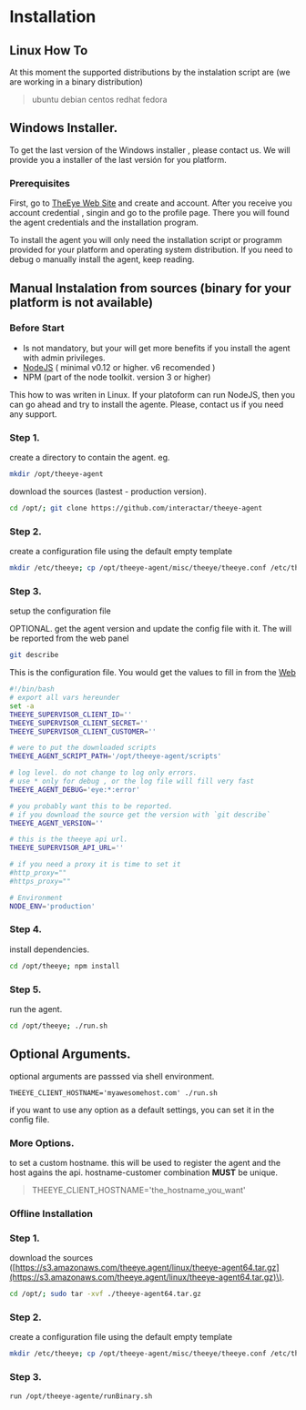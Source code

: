 # Installation

## Linux How To

At this moment the supported distributions by the instalation script are \(we are working in a binary distribution\)

> ubuntu debian centos redhat fedora

## Windows Installer.

To get the last version of the Windows installer , please contact us. We will provide you a installer of the last versión for you platform.

### Prerequisites

First, go to [TheEye Web Site](https://theeye.io) and create and account. After you receive you account credential , singin and go to the profile page. There you will found the agent credentials and the installation program.

To install the agent you will only need the installation script or programm provided for your platform and operating system distribution. If you need to debug o manually install the agent, keep reading.

## Manual Instalation from sources \(binary for your platform is not available\)

### Before Start

* Is not mandatory, but your will get more benefits if you install the agent with admin privileges.   
* [NodeJS](https://nodejs.org/en/) \( minimal v0.12 or higher. v6 recomended \)    
* NPM \(part of the node toolkit. version 3 or higher\)    

This how to was writen in Linux. If your platoform can run NodeJS, then you can go ahead and try to install the agente. Please, contact us if you need any support.

### Step 1.

create a directory to contain the agent. eg.

```bash
mkdir /opt/theeye-agent
```

download the sources \(lastest - production version\).

```bash
cd /opt/; git clone https://github.com/interactar/theeye-agent
```

### Step 2.

create a configuration file using the default empty template

```bash
mkdir /etc/theeye; cp /opt/theeye-agent/misc/theeye/theeye.conf /etc/theeye/theeye.conf
```

### Step 3.

setup the configuration file

OPTIONAL. get the agent version and update the config file with it. The will be reported from the web panel

```bash
git describe
```

This is the configuration file. You would get the values to fill in from the [Web](https://theeye.io/profile)

```bash
#!/bin/bash
# export all vars hereunder
set -a
THEEYE_SUPERVISOR_CLIENT_ID=''
THEEYE_SUPERVISOR_CLIENT_SECRET=''
THEEYE_SUPERVISOR_CLIENT_CUSTOMER=''

# were to put the downloaded scripts
THEEYE_AGENT_SCRIPT_PATH='/opt/theeye-agent/scripts'

# log level. do not change to log only errors.
# use * only for debug , or the log file will fill very fast
THEEYE_AGENT_DEBUG='eye:*:error'

# you probably want this to be reported.
# if you download the source get the version with `git describe`
THEEYE_AGENT_VERSION=''

# this is the theeye api url.
THEEYE_SUPERVISOR_API_URL=''

# if you need a proxy it is time to set it
#http_proxy=""
#https_proxy=""

# Environment
NODE_ENV='production'
```

### Step 4.

install dependencies.

```bash
cd /opt/theeye; npm install
```

### Step 5.

run the agent.

```bash
cd /opt/theeye; ./run.sh
```

## Optional Arguments.

optional arguments are passsed via shell environment.

`THEEYE_CLIENT_HOSTNAME='myawesomehost.com' ./run.sh`

if you want to use any option as a default settings, you can set it in the config file.

### More Options.

to set a custom hostname. this will be used to register the agent and the host agains the api. hostname-customer combination **MUST** be unique.

> THEEYE\_CLIENT\_HOSTNAME='the\_hostname\_you\_want'

### Offline Installation

### Step 1.

download the sources \([https://s3.amazonaws.com/theeye.agent/linux/theeye-agent64.tar.gz](https://s3.amazonaws.com/theeye.agent/linux/theeye-agent64.tar.gz)\).

```bash
cd /opt/; sudo tar -xvf ./theeye-agent64.tar.gz
```

### Step 2.

create a configuration file using the default empty template

```bash
mkdir /etc/theeye; cp /opt/theeye-agent/misc/theeye/theeye.conf /etc/theeye/theeye.conf
```

### Step 3.

```bash
run /opt/theeye-agente/runBinary.sh
```

